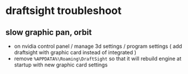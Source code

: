 # draftsight troubleshoot

## slow graphic pan, orbit

- on nvidia control panel / manage 3d settings / program settings ( add draftsight with graphic card instead of integrated )
- remove `%APPDATA%\Roaming\DraftSight` so that it will rebuild engine at startup with new graphic card settings
